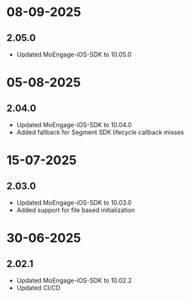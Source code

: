 # 08-09-2025

## 2.05.0

- Updated MoEngage-iOS-SDK to 10.05.0

# 05-08-2025

## 2.04.0

- Updated MoEngage-iOS-SDK to 10.04.0
- Added fallback for Segment SDK lifecycle callback misses

# 15-07-2025

## 2.03.0

- Updated MoEngage-iOS-SDK to 10.03.0
- Added support for file based initialization

# 30-06-2025

## 2.02.1

- Updated MoEngage-iOS-SDK to 10.02.2
- Updated CI/CD
